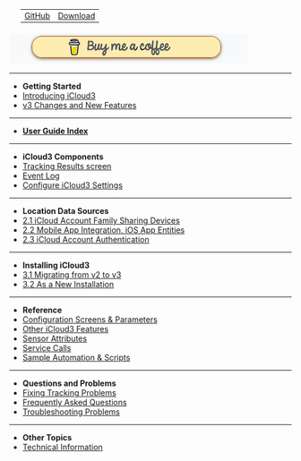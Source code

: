 <nav>
  <table style="padding: 10px 0px 5px 20px;">
    <tr>
      <td>
        <a href="https://github.com/gcobb321/icloud3_v3" class="button-base">GitHub</a>
      </td>
      <td>
        <a href="https://github.com/gcobb321/icloud3_v3/releases" class="button-base">Download</a>
      </td>
    </tr>
  </table>
</nav>
<a href="https://www.buymeacoffee.com/gcobb321" target="_blank"><img src="images/buymeacoffee-sidebar-button.png"/></a>

------
- **Getting Started**
- [Introducing iCloud3](chapters/0.1-introduction.md)
- [v3 Changes and New Features](chapters/0.2-change-log-v3.md)

------
- [**User Guide Index**](chapters/0.3-index.md)

------
- **iCloud3 Components**
- [Tracking Results screen](chapters/1.1-tracking-results-screen.md)
- [Event Log](chapters/1.2-event-log.md)
- [Configure iCloud3 Settings](chapters/1.3-configure-settings.md)

------
- **Location Data Sources**
- [2.1 iCloud Account Family Sharing Devices](chapters/2.1-icloud-account.md)
- [2.2 Mobile App Integration, iOS App Entities](chapters/2.3-ios-app.md)
- [2.3 iCloud Account Authentication](chapters/2.2-apple-id-verification.md)

------
- **Installing iCloud3**
- [3.1 Migrating from v2 to v3](chapters/3.1-migrating-v2-to-v3.md)
- [3.2 As a New Installation](chapters/3.2-installing-and-configuring.md)
  
------
- **Reference**
- [Configuration Screens & Parameters](chapters/7.1-config-parms.md)
- [Other iCloud3 Features](chapters/7.2-other-topics.md)
- [Sensor Attributes](chapters/7.3-attributes.md)
- [Service Calls](chapters/7.4-service-calls.md)
- [Sample Automation & Scripts](chapters/7.5-sample-automation-scripts.md)
  
------
- **Questions and Problems**
- [Fixing Tracking Problems](chapters/8.1-device-tracking-problems.md)
- [Frequently Asked Questions](chapters/8.2-frequently-asked-questions.md)
- [Troubleshooting Problems](chapters/8.3-troubleshooting-problems.md)
  
------
- **Other Topics**
- [Technical Information](chapters/9.1-tech-info.md)

